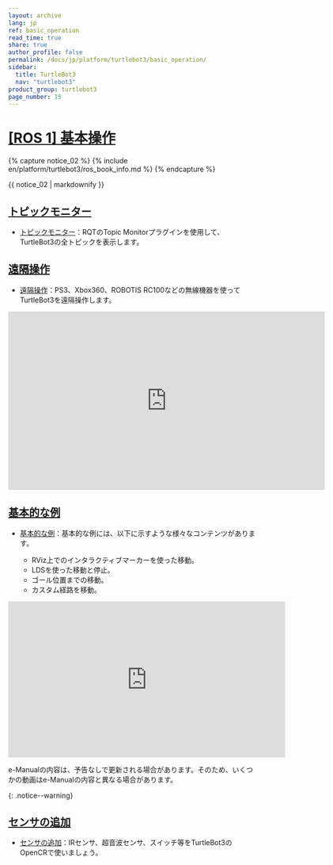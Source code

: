 ```yaml
---
layout: archive
lang: jp
ref: basic_operation
read_time: true
share: true
author_profile: false
permalink: /docs/jp/platform/turtlebot3/basic_operation/
sidebar:
  title: TurtleBot3
  nav: "turtlebot3"
product_group: turtlebot3
page_number: 15
---
```


<div style="counter-reset: h1 7"></div>

# [[ROS 1] 基本操作](#ros-1-基本操作)

{% capture notice_02 %}
{% include en/platform/turtlebot3/ros_book_info.md %}
{% endcapture %}
<div class="notice--success">{{ notice_02 | markdownify }}</div>

## [トピックモニター](#トピックモニター)
- [トピックモニター][topic_monitor]：RQTのTopic Monitorプラグインを使用して、TurtleBot3の全トピックを表示します。

## [遠隔操作](#teleoperation)
- [遠隔操作][teleoperation]：PS3、Xbox360、ROBOTIS RC100などの無線機器を使ってTurtleBot3を遠隔操作します。

<iframe width="640" height="360" src="https://www.youtube.com/embed/Z4s18hlazb4" frameborder="0" allowfullscreen></iframe>

## [基本的な例](#基本的な例)
- [基本的な例][basic_examples]：基本的な例には、以下に示すような様々なコンテンツがあります。

  - RViz上でのインタラクティブマーカーを使った移動。
  - LDSを使った移動と停止。
  - ゴール位置までの移動。
  - カスタム経路を移動。

<iframe width="560" height="315" src="https://www.youtube.com/embed/Xg1pKFQY5p4" frameborder="0" allow="autoplay; encrypted-media" allowfullscreen></iframe>

e-Manualの内容は、予告なしで更新される場合があります。そのため、いくつかの動画はe-Manualの内容と異なる場合があります。

{: .notice--warning}

## [センサの追加](#センサの追加)
- [センサの追加][additional_sensors]：IRセンサ、超音波センサ、スイッチ等をTurtleBot3のOpenCRで使いましょう。

[topic_monitor]: /docs/en/platform/turtlebot3/topic_monitor/
[teleoperation]: /docs/en/platform/turtlebot3/teleoperation/
[basic_examples]: /docs/en/platform/turtlebot3/basic_examples/
[additional_sensors]: /docs/en/platform/turtlebot3/additional_sensors/
